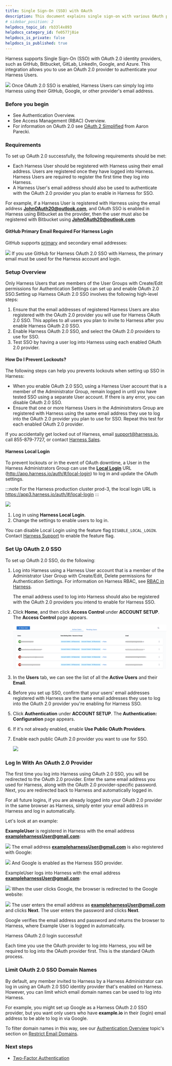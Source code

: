 ```yaml
---
title: Single Sign-On (SSO) with OAuth
description: This document explains single sign-on with various OAuth providers.
# sidebar_position: 2
helpdocs_topic_id: rb33l4x893
helpdocs_category_id: fe0577j8ie
helpdocs_is_private: false
helpdocs_is_published: true
---
```


Harness supports Single Sign-On (SSO) with OAuth 2.0 identity providers, such as GitHub, Bitbucket, GitLab, LinkedIn, Google, and Azure. This integration allows you to use an OAuth 2.0 provider to authenticate your Harness Users.

![](./static/single-sign-on-sso-with-oauth-119.png)
Once OAuth 2.0 SSO is enabled, Harness Users can simply log into Harness using their GitHub, Google, or other provider's email address.

### Before you begin

* See Authentication Overview.
* See Access Management (RBAC) Overview.
* For information on OAuth 2.0 see [OAuth 2 Simplified](https://aaronparecki.com/oauth-2-simplified/) from Aaron Parecki.

### Requirements

To set up OAuth 2.0 successfully, the following requirements should be met:

* Each Harness User should be registered with Harness using their email address. Users are registered once they have logged into Harness. Harness Users are required to register the first time they log into Harness.
* A Harness User's email address should also be used to authenticate with the OAuth 2.0 provider you plan to enable in Harness for SSO.

For example, if a Harness User is registered with Harness using the email address **JohnOAuth20@outlook.com**, and OAuth SSO is enabled in Harness using Bitbucket as the provider, then the user must also be registered with Bitbucket using **JohnOAuth20@outlook.com**.

#### GitHub Primary Email Required For Harness Login

GitHub supports [primary](https://docs.github.com/en/github/setting-up-and-managing-your-github-user-account/managing-email-preferences/changing-your-primary-email-address) and secondary email addresses:

![](./static/single-sign-on-sso-with-oauth-120.png)
If you use GitHub for Harness OAuth 2.0 SSO with Harness, the primary email must be used for the Harness account and login.

### Setup Overview

Only Harness Users that are members of the User Groups with Create/Edit permissions for Authentication Settings can set up and enable OAuth 2.0 SSO.Setting up Harness OAuth 2.0 SSO involves the following high-level steps:

1. Ensure that the email addresses of registered Harness Users are also registered with the OAuth 2.0 provider you will use for Harness OAuth 2.0 SSO. This applies to all users you plan to invite to Harness after you enable Harness OAuth 2.0 SSO.
2. Enable Harness OAuth 2.0 SSO, and select the OAuth 2.0 providers to use for SSO.
3. Test SSO by having a user log into Harness using each enabled OAuth 2.0 provider.

#### How Do I Prevent Lockouts?

The following steps can help you prevents lockouts when setting up SSO in Harness:

* When you enable OAuth 2.0 SSO, using a Harness User account that is a member of the Administrator Group, remain logged in until you have tested SSO using a separate User account. If there is any error, you can disable OAuth 2.0 SSO.
* Ensure that one or more Harness Users in the Administrators Group are registered with Harness using the same email address they use to log into the OAuth 2.0 provider you plan to use for SSO. Repeat this test for each enabled OAuth 2.0 provider.

If you accidentally get locked out of Harness, email [support@harness.io](mailto:support@harness.io), call 855-879-7727, or contact [Harness Sales](https://harness.io/company/contact-sales).

#### Harness Local Login

To prevent lockouts or in the event of OAuth downtime, a User in the Harness Administrators Group can use the [**Local Login**](http://app.harness.io/auth/#/local-login) URL (http://app.harness.io/auth/#/local-login) to log in and update the OAuth settings.

:::note For the Harness production cluster prod-3, the local login URL is https://app3.harness.io/auth/#/local-login :::

![](./static/single-sign-on-sso-with-oauth-121.png)
1. Log in using **Harness Local Login**.
2. Change the settings to enable users to log in.

You can disable Local Login using the feature flag `DISABLE_LOCAL_LOGIN`. Contact [Harness Support](mailto:support@harness.io) to enable the feature flag.

### Set Up OAuth 2.0 SSO

To set up OAuth 2.0 SSO, do the following:

1. Log into Harness using a Harness User account that is a member of the Administrator User Group with Create/Edit, Delete permissions for Authentication Settings. For information on Harness RBAC, see [RBAC in Harness](/docs/platform/role-based-access-control/rbac-in-harness).  
  
   The email address used to log into Harness should also be registered with the OAuth 2.0 providers you intend to enable for Harness SSO.

2. Click **Home**, and then click **Access Control** under **ACCOUNT SETUP**. The **Access Control** page appears.
   
   ![](./static/single-sign-on-sso-with-oauth-122.png)

3. In the **Users** tab, we can see the list of all the **Active Users** and their **Email**.
4. Before you set up SSO, confirm that your users' email addresses registered with Harness are the same email addresses they use to log into the OAuth 2.0 provider you're enabling for Harness SSO.
5. Click **Authentication** under **ACCOUNT SETUP**. The **Authentication: Configuration** page appears.
6. If it's not already enabled, enable **Use Public OAuth Providers**.
7. Enable each public OAuth 2.0 provider you want to use for SSO.
   
   ![](./static/single-sign-on-sso-with-oauth-123.png)
   

### Log In With An OAuth 2.0 Provider

The first time you log into Harness using OAuth 2.0 SSO, you will be redirected to the OAuth 2.0 provider. Enter the same email address you used for Harness, along with the OAuth 2.0 provider-specific password. Next, you are redirected back to Harness and automatically logged in.

For all future logins, if you are already logged into your OAuth 2.0 provider in the same browser as Harness, simply enter your email address in Harness and log in automatically.

Let's look at an example:

**ExampleUser** is registered in Harness with the email address **exampleharnessUser@gmail.com**:

![](./static/single-sign-on-sso-with-oauth-124.png)
The email address **exampleharnessUser@gmail.com** is also registered with Google:

![](./static/single-sign-on-sso-with-oauth-125.png)
And Google is enabled as the Harness SSO provider.

ExampleUser logs into Harness with the email address **exampleharnessUser@gmail.com**:

![](./static/single-sign-on-sso-with-oauth-126.png)
When the user clicks Google, the browser is redirected to the Google website:

![](./static/single-sign-on-sso-with-oauth-127.png)
The user enters the email address as **exampleharnessUser@gmail.com** and clicks **Next**. The user enters the password and clicks **Next**.

Google verifies the email address and password and returns the browser to Harness, where Example User is logged in automatically.

Harness OAuth 2.0 login successful!

Each time you use the OAuth provider to log into Harness, you will be required to log into the OAuth provider first. This is the standard OAuth process.

### Limit OAuth 2.0 SSO Domain Names

By default, any member invited to Harness by a Harness Administrator can log in using an OAuth 2.0 SSO identity provider that's enabled on Harness. However, you can limit which email domain names can be used to log into Harness.

For example, you might set up Google as a Harness OAuth 2.0 SSO provider, but you want only users who have **example.io** in their (login) email address to be able to log in via Google.

To filter domain names in this way, see our [Authentication Overview](../3_Authentication/1-authentication-overview.md) topic's section on [Restrict Email Domains](../3_Authentication/1-authentication-overview.md#restrict-email-domains).

### Next steps

* [Two-Factor Authentication](../3_Authentication/2-two-factor-authentication.md)

